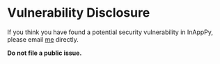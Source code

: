 # Vulnerability Disclosure

If you think you have found a potential security vulnerability in InAppPy, please email [me](mailto:halfas.online@gmail.com) directly.

**Do not file a public issue.**
